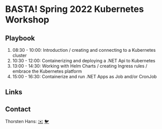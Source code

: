 # BASTA! Spring 2022 Kubernetes Workshop

## Playbook

1. 08:30 - 10:00: Introduction / creating and connecting to a Kubernetes cluster
2. 10:30 - 12:00: Containerizing and deploying a .NET Api to Kubernetes
3. 13:00 - 14:30: Working with Helm Charts / creating Ingress rules / embrace the Kubernetes platform
4. 15:00 - 16:30: Containerize and run .NET Apps as Job and/or CronJob

## Links

## Contact

Thorsten Hans: [✉️](mailto:thorsten.hans@thinktecture.com) [🐦](https://twitter.com/ThorstenHans)
